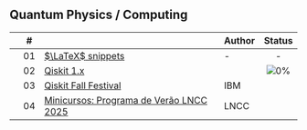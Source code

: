 ## Quantum Physics / Computing


|  | # |  | Author | Status |
|:---:|:---:|:-------|:-------|:------:|
|  | 01 | [$\LaTeX$ snippets](https://github.com/cintia-shinoda/quantum/tree/master/01-LaTeX-snippets) | - | - |
|  | 02 | [Qiskit 1.x](https://github.com/cintia-shinoda/quantum/tree/master/02-Qiskit) |  | ![0%](https://geps.dev/progress/0) |
|  | 03 | [Qiskit Fall Festival](https://github.com/cintia-shinoda/quantum/tree/master/03-Qiskit-Fall-Fest) | IBM |  |
|  | 04 | [Minicursos: Programa de Verão LNCC 2025](https://github.com/cintia-shinoda/quantum/tree/master/04-Verao-LNCC-2025) | LNCC |  |
